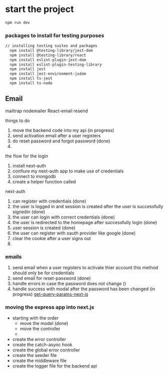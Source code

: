 # start the project

```bash
npm run dev
```

### packages to install for testing purposes
```bash
// installing testing suites and packages
  npm install @testing-library/jest-dom
  npm install @testing-library/react
  npm install eslint-plugin-jest-dom
  npm install eslint-plugin-testing-library
  npm install jest
  npm install jest-environment-jsdom
  npm install ts-jest
  npm install ts-node
```

## Email
mailtrap
nodemailer
React-email
resend

things to do
1. move the backend code into my api (in progress)
2. send activation email after a user registers
3. do reset password and forgot password (done)
4. 

the flow for the login
1. install next-auth 
2. confiure my next-auth app to make use of credentials
3. connect to mongodb
4. create a helper function called 

next-auth
1. can register with credentials (done)
2. the user is logged in and session is created after the user is successfully signedin (done)
3. the user can login with correct credentials (done)
4. the user is redirected to the homepage after successfully login (done)
4. user session is created (done)
5. the user can register with oauth provider like google (done)
6. clear the cookie after a user signs out
7. 

### emails
1. send email when a user registers to activate thier account this method should only be for credentials
2. send email for reset-password (done)
3. handle errors in case the password does not change ()
4. handle success with modal after the password has been changed (in progress)
[get-query-params-next-js](https://www.slingacademy.com/article/next-js-api-routes-how-to-get-parameters-query-string/)

### moving the express app into next.js
- starting with the order
  - move the model (done)
  - move the controller
  - 
- create the error controller
- create the catch-async hook
- create the global error controller
- create the seeder file
- create the middleware file
- create the logger file for the backend api